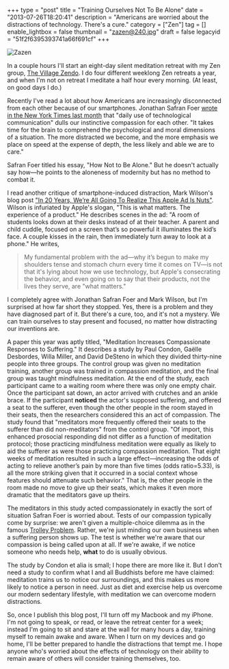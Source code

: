 +++
type = "post"
title = "Training Ourselves Not To Be Alone"
date = "2013-07-26T18:20:41"
description = "Americans are worried about the distractions of technology. There's a cure."
category = ["Zen"]
tag = []
enable_lightbox = false
thumbnail = "zazen@240.jpg"
draft = false
legacyid = "51f2f6395393741a66f691cf"
+++

<p><img style="display:block; margin-left:auto; margin-right:auto;" src="zazen.jpg" alt="Zazen" title="Zazen" /></p>
<p>In a couple hours I'll start an eight-day silent meditation retreat with my Zen group, <a href="http://villagezendo.org">The Village Zendo</a>. I do four different weeklong Zen retreats a year, and when I'm not on retreat I meditate a half hour every morning. (At least, on good days I do.)</p>
<p>Recently I've read a lot about how Americans are increasingly disconnected from each other because of our smartphones. Jonathan Safran Foer <a href="http://www.nytimes.com/2013/06/09/opinion/sunday/how-not-to-be-alone.html?pagewanted=all">wrote in the New York Times last month</a> that "daily use of technological communication" dulls our instinctive compassion for each other. "It takes time for the brain to comprehend the psychological and moral dimensions of a situation. The more distracted we become, and the more emphasis we place on speed at the expense of depth, the less likely and able we are to care."</p>
<p>Safran Foer titled his essay, "How Not to Be Alone." But he doesn't actually say how&mdash;he points to the aloneness of modernity but has no method to combat it.</p>
<p>I read another critique of smartphone-induced distraction, Mark Wilson's blog post <a href="http://www.fastcodesign.com/1673020/in-20-years-we-re-all-going-to-realize-this-apple-ad-is-nuts">"In 20 Years, We&rsquo;re All Going To Realize This Apple Ad Is Nuts"</a>. Wilson is infuriated by Apple's slogan, "This is what matters. The experience of a product." He describes scenes in the ad: "A room of students looks down at their desks instead of at their teacher. A parent and child cuddle, focused on a screen that&rsquo;s so powerful it illuminates the kid&rsquo;s face. A couple kisses in the rain, then immediately turn away to look at a phone." He writes,</p>
<blockquote>
<p>My fundamental problem with the ad&mdash;why it&rsquo;s begun to make my shoulders tense and stomach churn every time it comes on TV&mdash;is not that it's lying about how we use technology, but Apple's consecrating the behavior, and even going on to say that their products, not the lives they serve, are "what matters."</p>
</blockquote>
<p>I completely agree with Jonathan Safran Foer and Mark Wilson, but I'm surprised at how far short they stopped. Yes, there is a problem and they have diagnosed part of it. But there's a cure, too, and it's not a mystery. We can train ourselves to stay present and focused, no matter how distracting our inventions are.</p>
<p>A paper this year was aptly titled, "Meditation Increases Compassionate Responses to Suffering." It describes a study by Paul Condon, Gae&#776;lle Desbordes, Willa Miller, and David DeSteno in which they divided thirty-nine people into three groups. The control group was given no meditation training, another group was trained in compassion meditation, and the final group was taught mindfulness meditation. At the end of the study, each participant came to a waiting room where there was only one empty chair. Once the participant sat down, an actor arrived with crutches and an ankle brace. If the participant <strong>noticed</strong> the actor's supposed suffering, and offered a seat to the sufferer, even though the other people in the room stayed in their seats, then the researchers considered this an act of compassion. The study found that "meditators more frequently offered their seats to the sufferer than did non-meditators" from the control group. "Of import, this enhanced prosocial responding did not differ as a function of meditation protocol; those practicing mindfulness meditation were equally as likely to aid the sufferer as were those practicing compassion meditation. That eight weeks of meditation resulted in such a large effect&mdash;increasing the odds of acting to relieve another&rsquo;s pain by more than five times (odds ratio=5.33), is all the more striking given that it occurred in a social context whose features should attenuate such behavior." That is, the other people in the room made no move to give up their seats, which makes it even more dramatic that the meditators gave up theirs.</p>
<p>The meditators in this study acted compassionately in exactly the sort of situation Safran Foer is worried about. Tests of our compassion typically come by surprise: we aren't given a multiple-choice dilemma as in the famous <a href="http://en.wikipedia.org/wiki/Trolley_problem">Trolley Problem</a>. Rather, we're just minding our own business when a suffering person shows up. The test is whether we're aware that our compassion is being called upon at all. If we're awake, if we notice someone who needs help, <strong>what</strong> to do is usually obvious.</p>
<p>The study by Condon et alia is small; I hope there are more like it. But I don't need a study to confirm what I and all Buddhists before me have claimed: meditation trains us to notice our surroundings, and this makes us more likely to notice a person in need. Just as diet and exercise help us overcome our modern sedentary lifestyle, with meditation we can overcome modern distractions.</p>
<p>So, once I publish this blog post, I'll turn off my Macbook and my iPhone. I'm not going to speak, or read, or leave the retreat center for a week; instead I'm going to sit and stare at the wall for many hours a day, training myself to remain awake and aware. When I turn on my devices and go home, I'll be better prepared to handle the distractions that tempt me. I hope anyone who's worried about the effects of technology on their ability to remain aware of others will consider training themselves, too.</p>

